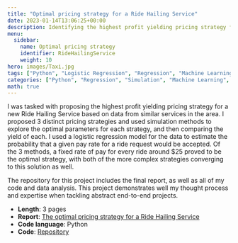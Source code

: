 ```yaml
---
title: "Optimal pricing strategy for a Ride Hailing Service"
date: 2023-01-14T13:06:25+00:00
description: Identifying the highest profit yielding pricing strategy for a new Ride Hailing Service based on data from similar services in the area
menu:
  sidebar:
    name: Optimal pricing strategy
    identifier: RideHailingService
    weight: 10
hero: images/Taxi.jpg
tags: ["Python", "Logistic Regression", "Regression", "Machine Learning", "Supervised", "Simulation", "Synthetic Data", "Portfolio"]
categories: ["Python", "Regression", "Simulation", "Machine Learning", "Supervised", "Portfolio"]
math: true
---
```


I was tasked with proposing the highest profit yielding pricing strategy for a new Ride Hailing Service based on data from similar services in the area. I proposed 3 distinct pricing strategies and used simulation methods to explore the optimal parameters for each strategy, and then comparing the yield of each. I used a logistic regression model for the data to estimate the probability that a given pay rate for a ride request would be accepted. Of the 3 methods, a fixed rate of pay for every ride around $25 proved to be the optimal strategy, with both of the more complex strategies converging to this solution as well.

The repository for this project includes the final report, as well as all of my code and data analysis. This project demonstrates well my thought process and expertise when tackling abstract end-to-end projects.


- **Length**: 3 pages
- **Report**: [The optimal pricing strategy for a Ride Hailing Service](/files/RHS_report.html)
- **Code language**: Python
- **Code**: [Repository](https://github.com/BenjamenSimon/RideHailingService)